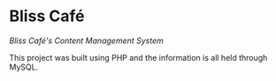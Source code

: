 # Bliss Café

*Bliss Café's Content Management System*

This project was built using PHP and the information is all held through MySQL.
